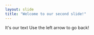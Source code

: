 ```yaml
---
layout: slide
title: "Welcome to our second slide!"
---
```

It's our text
Use the left arrow to go back!
